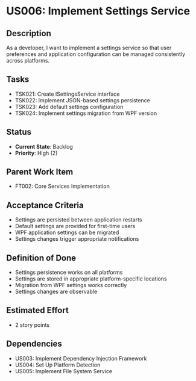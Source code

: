 # US006: Implement Settings Service

## Description
As a developer, I want to implement a settings service so that user preferences and application configuration can be managed consistently across platforms.

## Tasks
- TSK021: Create ISettingsService interface
- TSK022: Implement JSON-based settings persistence
- TSK023: Add default settings configuration
- TSK024: Implement settings migration from WPF version

## Status
- **Current State**: Backlog
- **Priority**: High (2)

## Parent Work Item
- FT002: Core Services Implementation

## Acceptance Criteria
- Settings are persisted between application restarts
- Default settings are provided for first-time users
- WPF application settings can be migrated
- Settings changes trigger appropriate notifications

## Definition of Done
- Settings persistence works on all platforms
- Settings are stored in appropriate platform-specific locations
- Migration from WPF settings works correctly
- Settings changes are observable

## Estimated Effort
- 2 story points

## Dependencies
- US003: Implement Dependency Injection Framework
- US004: Set Up Platform Detection
- US005: Implement File System Service
